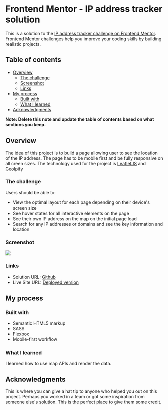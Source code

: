 # Frontend Mentor - IP address tracker solution

This is a solution to the [IP address tracker challenge on Frontend Mentor](https://www.frontendmentor.io/challenges/ip-address-tracker-I8-0yYAH0). Frontend Mentor challenges help you improve your coding skills by building realistic projects. 

## Table of contents

- [Overview](#overview)
  - [The challenge](#the-challenge)
  - [Screenshot](#screenshot)
  - [Links](#links)
- [My process](#my-process)
  - [Built with](#built-with)
  - [What I learned](#what-i-learned)
- [Acknowledgments](#acknowledgments)

**Note: Delete this note and update the table of contents based on what sections you keep.**

## Overview

The idea of this project is to build a page allowing user to see the location of the IP address. The page has to be mobile first and be fully responsive on all creen sizes. The technology used for the project is [LeafletJS](www.leafletjs.com) and  [GeoIpify](www.geo.ipify.org)

### The challenge

Users should be able to:

- View the optimal layout for each page depending on their device's screen size
- See hover states for all interactive elements on the page
- See their own IP address on the map on the initial page load
- Search for any IP addresses or domains and see the key information and location

### Screenshot

![](./screenshot.jpg)


### Links

- Solution URL: [Github](https://github.com/alexeykuz-sys/api-address-tracker)
- Live Site URL: [Deployed version](https://api-address-tracker-alexeykuz-sys.vercel.app/)

## My process

### Built with

- Semantic HTML5 markup
- SASS
- Flexbox
- Mobile-first workflow

### What I learned

I learned how to use map APIs and render the data. 

## Acknowledgments

This is where you can give a hat tip to anyone who helped you out on this project. Perhaps you worked in a team or got some inspiration from someone else's solution. This is the perfect place to give them some credit.
